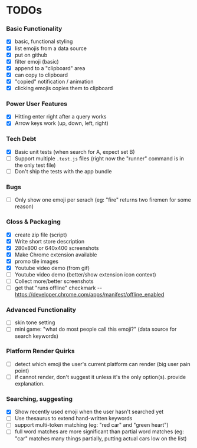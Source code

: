 # TODOs

### Basic Functionality

- [x] basic, functional styling
- [x] list emojis from a data source
- [x] put on github
- [x] filter emoji (basic)
- [x] append to a "clipboard" area
- [x] can copy to clipboard
- [x] "copied" notification / animation
- [x] clicking emojis copies them to clipboard

### Power User Features

- [x] Hitting enter right after a query works
- [x] Arrow keys work (up, down, left, right)

### Tech Debt

- [x] Basic unit tests (when search for A, expect set B)
- [ ] Support multiple `.test.js` files (right now the "runner" command is in the only test file)
- [ ] Don't ship the tests with the app bundle

### Bugs

- [ ] Only show one emoji per serach (eg: "fire" returns two firemen for some reason)

### Gloss & Packaging

- [x] create zip file (script)
- [x] Write short store description
- [x] 280x800 or 640x400 screenshots
- [x] Make Chrome extension available
- [x] promo tile images
- [x] Youtube video demo (from gif)
- [ ] Youtube video demo (better/show extension icon context)
- [ ] Collect more/better screenshots
- [ ] get that "runs offline" checkmark -- https://developer.chrome.com/apps/manifest/offline_enabled

### Advanced Functionality

- [ ] skin tone setting
- [ ] mini game: "what do most people call this emoji?" (data source for search keywords)

### Platform Render Quirks

- [ ] detect which emoji the user's current platform can render (big user pain point)
- [ ] if cannot render, don't suggest it unless it's the only option(s). provide explanation.

### Searching, suggesting

- [x] Show recently used emoji when the user hasn't searched yet
- [ ] Use thesaurus to extend hand-written keywords
- [ ] support multi-token matching (eg: "red car" and "green heart")
- [ ] full word matches are more significant than partial word matches (eg: "car" matches many things partially, putting actual cars low on the list)
